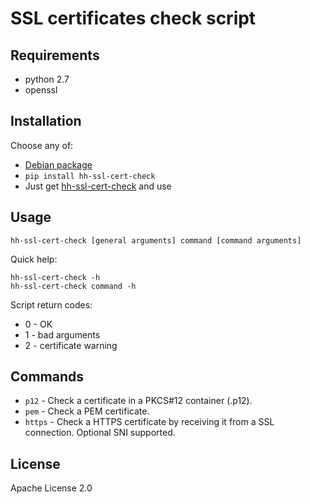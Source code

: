 # SSL certificates check script


## Requirements

* python 2.7
* openssl


## Installation

Choose any of:

* [Debian package](#LINK_WILL_BE_ADDED_AFTER_FIRST_RELEASE)
* `pip install hh-ssl-cert-check`
* Just get [hh-ssl-cert-check](./hh-ssl-cert-check) and use


## Usage

```
hh-ssl-cert-check [general arguments] command [command arguments]
```

Quick help:

```
hh-ssl-cert-check -h
hh-ssl-cert-check command -h
```

Script return codes:

* 0 - OK
* 1 - bad arguments
* 2 - certificate warning


## Commands

* `p12` - Check a certificate in a PKCS#12 container (.p12).
* `pem` - Check a PEM certificate.
* `https` - Check a HTTPS certificate by receiving it from a SSL connection. Optional SNI supported.


## License

Apache License 2.0
